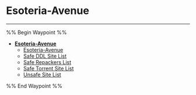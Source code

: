# Esoteria-Avenue

---


%% Begin Waypoint %%

- **[Esoteria-Avenue](../../../..//HOME-MTHRFCKR/BOOKMRKS-MTHRFCKR/Esoteria-Avenue/Esoteria-Avenue.md)**
	- [Esoteria-Avenue](../../../..//HOME-MTHRFCKR/BOOKMRKS-MTHRFCKR/Esoteria-Avenue/Esoteria-Avenue.md)
	- [Safe DDL Site List](Safe%20DDL%20Site%20List.md)
	- [Safe Repackers List](Safe%20Repackers%20List.md)
	- [Safe Torrent Site List](Safe%20Torrent%20Site%20List.md)
	- [Unsafe Site List](Unsafe%20Site%20List.md)

%% End Waypoint %%

